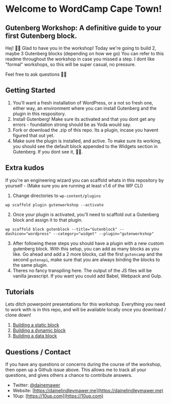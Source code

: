 # Welcome to WordCamp Cape Town!
## Gutenberg Workshop: A definitive guide to your first Gutenberg block.

Hej! 👋🏻
Glad to have you in the workshop! Today we're going to build 2, maybe 3 Gutenberg blocks (depending on how we go)
You can refer to this readme throughout the workshop in case you missed a step. I dont like "formal" workshops, so this will be super casual, no pressure.

Feel free to ask questions ☝🏻

## Getting Started
1) You'll want a fresh installation of WordPress, or a not so fresh one, either way, an environment where you can install Gutenberg and the plugin in this respository.
2) Install Gutenberg! Make sure its activated and that you dont get any errors - foundation strong should be as Yoda would say.
3) Fork or download the .zip of this repo. Its a plugin, incase you havent figured that out yet.
4) Make sure the plugin is installed, and active. To make sure its working, you should see the default block appended to the Widgets section in Gutenberg. If you dont see it, ☝🏻.

## Extra kudos
If you're an engineering wizard you can scaffold whats in this repository by yourself - (Make sure you are running at least v1.6 of the WP CLI)

1) Change directories to `wp-content/plugins`
```
wp scaffold plugin gutenworkshop --activate
```
2) Once your plugin is activated, you'll need to scaffold out a Gutenberg block and assign it to that plugin.
```
wp scaffold block gutenblock --title="Gutenblock" --dashicon="wordpress" --category="widget" --plugin="gutenworkshop"
```
3) After following these steps you should have a plugin with a new custom gutenberg block. With this setup, you can add as many blocks as you like. Go ahead and add a 2 more blocks, call the first `gutencamp` and the second `gutenapi`, make sure that you are always binding the blocks to the same plugin. 
4) Theres no fancy transpiling here. The output of the JS files will be vanilla javascript. If you want you could add Babel, Webpack and Gulp.

## Tutorials
Lets ditch powerpoint presentations for this workshop. Everything you need to work with is in this repo, and will be available locally once you download / clone down!

1) [Building a static block](../docs/static-block)
2) [Building a dynamic block](../docs/dynamic-block)
3) [Building a data block](../docs/data-block)

## Questions / Contact
If you have any questions or concerns during the course of the workshop, then open up a Github issue above. This allows me to track all your questions, and gives others a chance to contribute answers. 

- Twitter: [@dainemawer](https://twitter.com/dainemawer)
- Website: [https://dainelindleymawer.me](https://dainelindleymawer.me)
- 10up: [https://10up.com](https://10up.com)


